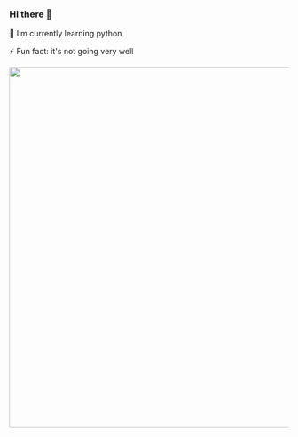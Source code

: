 ### Hi there 👋

🌱 I’m currently learning python

⚡ Fun fact: it's not going very well

<img src="https://cdn.dribbble.com/users/114039/screenshots/3405025/plant_dribbble.gif" width="650">
<!--
**chessparov/chessparov** is a ✨ _special_ ✨ repository because its `README.md` (this file) appears on your GitHub profile.


Here are some ideas to get you started:

- 🔭 I’m currently working on ...
- 
- 👯 I’m looking to collaborate on ...
- 🤔 I’m looking for help with ...
- 💬 Ask me about ...
- 📫 How to reach me: ...
- 😄 Pronouns: ...
- ⚡ Fun fact: ...
-->
